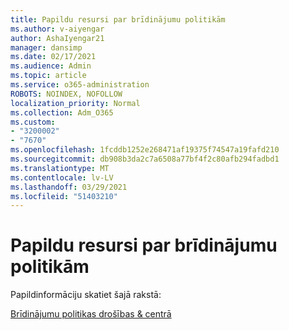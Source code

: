```yaml
---
title: Papildu resursi par brīdinājumu politikām
ms.author: v-aiyengar
author: AshaIyengar21
manager: dansimp
ms.date: 02/17/2021
ms.audience: Admin
ms.topic: article
ms.service: o365-administration
ROBOTS: NOINDEX, NOFOLLOW
localization_priority: Normal
ms.collection: Adm_O365
ms.custom:
- "3200002"
- "7670"
ms.openlocfilehash: 1fcddb1252e268471af19375f74547a19fafd210
ms.sourcegitcommit: db908b3da2c7a6508a77bf4f2c80afb294fadbd1
ms.translationtype: MT
ms.contentlocale: lv-LV
ms.lasthandoff: 03/29/2021
ms.locfileid: "51403210"
---
```

# <a name="more-resources-on-alert-policies"></a>Papildu resursi par brīdinājumu politikām

Papildinformāciju skatiet šajā rakstā:

[Brīdinājumu politikas drošības & centrā](https://go.microsoft.com/fwlink/?linkid=2103211)